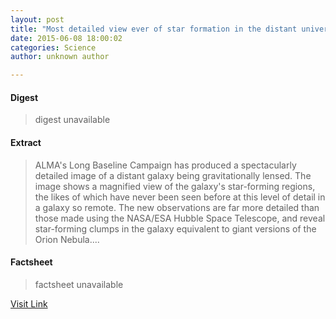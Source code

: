 ```yaml
---
layout: post
title: "Most detailed view ever of star formation in the distant universe"
date: 2015-06-08 18:00:02
categories: Science
author: unknown author

---
```



#### Digest
>digest unavailable

#### Extract
>ALMA's Long Baseline Campaign has produced a spectacularly detailed image of a distant galaxy being gravitationally lensed. The image shows a magnified view of the galaxy's star-forming regions, the likes of which have never been seen before at this level of detail in a galaxy so remote. The new observations are far more detailed than those made using the NASA/ESA Hubble Space Telescope, and reveal star-forming clumps in the galaxy equivalent to giant versions of the Orion Nebula....

#### Factsheet
>factsheet unavailable

[Visit Link](http://phys.org/news352967351.html)


